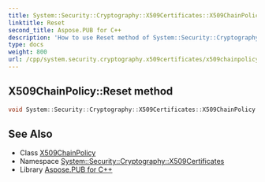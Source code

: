 ```yaml
---
title: System::Security::Cryptography::X509Certificates::X509ChainPolicy::Reset method
linktitle: Reset
second_title: Aspose.PUB for C++
description: 'How to use Reset method of System::Security::Cryptography::X509Certificates::X509ChainPolicy class in C++.'
type: docs
weight: 800
url: /cpp/system.security.cryptography.x509certificates/x509chainpolicy/reset/
---
```

## X509ChainPolicy::Reset method




```cpp
void System::Security::Cryptography::X509Certificates::X509ChainPolicy::Reset()
```

## See Also

* Class [X509ChainPolicy](../)
* Namespace [System::Security::Cryptography::X509Certificates](../../)
* Library [Aspose.PUB for C++](../../../)
